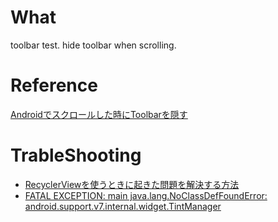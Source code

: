 # What
toolbar test.
hide toolbar when scrolling.

# Reference
[Androidでスクロールした時にToolbarを隠す](http://starzero.hatenablog.com/entry/2015/09/30/114136)

# TrableShooting
- [RecyclerViewを使うときに起きた問題を解決する方法](http://qiita.com/Sam/items/d5b82f6c2830fa4d14a2)
- [FATAL EXCEPTION: main java.lang.NoClassDefFoundError: android.support.v7.internal.widget.TintManager](http://stackoverflow.com/questions/34015427/fatal-exception-main-java-lang-noclassdeffounderror-android-support-v7-interna)